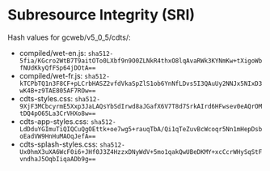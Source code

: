 # Subresource Integrity (SRI)

Hash values for gcweb/v5_0_5/cdts/:
- compiled/wet-en.js: `sha512-5fia/KGcro2WtB7T9aitOTo0LXbf9n9O0ZLNkR4thxO8lqAvaRWk3KYNmKw+tXigoWbfNUdKkyQfFSp64jDOtA==`
- compiled/wet-fr.js: `sha512-kTCPbTQ1n3F8CF+pLCrbHASZ2vfdVkaSpZlS1ob6YnNfLDvs5I3QAuUy2NNJx5NIxD3wK4B+z9TAE805AF7ROw==`
- cdts-styles.css: `sha512-9XjF3MCbcyrmE5Xxp3JaLAQsYbSdIrwd8aJGafX6V7T8d7SrkAIrd6HFwsev0eAQrOMtDQ4pO65La3CrVHXo8w==`
- cdts-app-styles.css: `sha512-LdDduYGImuTiQIQCuQgOEttk+oe7wg5+rauqTbA/Qi1qTeZuvBcWcoqr5Nn1mHepDsboEadVW9HnHuMAOqJefA==`
- cdts-splash-styles.css: `sha512-Ux0hmX3uXA6WcF0i6+JHf0J3Z4HzzxDNyWdV+5mo1qakQwUBeDKMY+xcCcrWHySqStFvndhaJ5OqbIiqaADb9g==`
